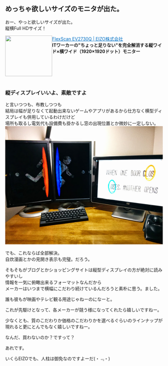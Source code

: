 ## めっちゃ欲しいサイズのモニタが出た。

おー、やっと欲しいサイズが出た。  
縦横Full HDサイズ！

<a href="http://www.eizo.co.jp/products/lcd/ev2730q/index.html" target="_blank"><img class="alignleft" align="left" border="0" src="http://capture.heartrails.com/150x130/shadow?http://www.eizo.co.jp/products/lcd/ev2730q/index.html" alt="" width="150" height="130" /></a><a style="color:#0070C5;" href="http://www.eizo.co.jp/products/lcd/ev2730q/index.html" target="_blank">FlexScan EV2730Q | EIZO株式会社</a><a href="http://b.hatena.ne.jp/entry/http://www.eizo.co.jp/products/lcd/ev2730q/index.html" target="_blank"><img border="0" src="http://b.hatena.ne.jp/entry/image/http://www.eizo.co.jp/products/lcd/ev2730q/index.html" alt="" /></a><br><strong>ITワーカーの"ちょっと足りない"を完全解消する縦ワイド×横ワイド（1920×1920ドット）モニター</strong><br style="clear:both;" /><br>


### 縦ディスプレイいいよ、素敵ですよ

と言いつつも、布教しつつも  
結局は幅が足りなくて起動出来ないゲームやアプリがあるから仕方なく横型ディスプレイも併用しているわけだけど  
場所も取るし電気代も設備費も掛かるし窓の出現位置とか微妙に一定しない。  
![img001](./img001.jpg)

でも、これならば全部解決。  
自炊漫画とかの見開き表示も完璧。だろう。

そもそもがブログとかショッピングサイトは縦型ディスプレイの方が絶対に読みやすいし  
情報を一気に俯瞰出来るフォーマットなんだから  
メーカーはいつまで横幅にこだわり続けているんだろうと素朴に思う。ました。  

誰も彼もが映画やテレビ観る用途じゃねーのになーと。

これが先駆けとなって、各メーカーが競う様になってくれたら嬉しいですねー。  

少なくとも、質のこだわりか価格のこだわりかを選べるぐらいのラインナップが現れると更にとんでもなく嬉しいですねー。


なんだ、買わないのか？ですって？

あれです。

いくらEIZOでも、人柱は御免なのですよーだ(・﹃・)

